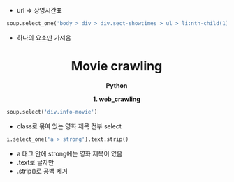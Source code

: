

+ url => 상영시간표

```python
soup.select_one('body > div > div.sect-showtimes > ul > li:nth-child(1) > div > div.info-movie > a > strong')
```
+ 하나의 요소만 가져옴

<h1 align="center">
Movie crawling
</h1> 
<p align="center">
  <strong>Python</strong><br>
</p>
<p align="center">
  <strong>1. web_crawling</strong><br>
</p>

```python
soup.select('div.info-movie')
```
+ class로 묶여 있는 영화 제목 전부 select


```python
i.select_one('a > strong').text.strip()
```
+ a 태그 안에 strong에는 영화 제목이 있음
+ .text로 글자만
+ .strip()로 공백 제거